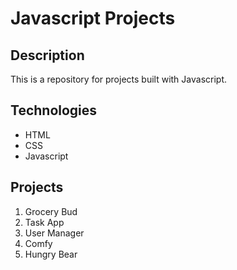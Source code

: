 # Javascript Projects

## Description

This is a repository for projects built with Javascript.

## Technologies

-   HTML
-   CSS
-   Javascript

## Projects

1. Grocery Bud
2. Task App
3. User Manager
4. Comfy
5. Hungry Bear
